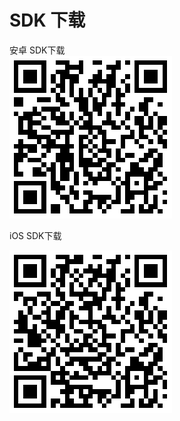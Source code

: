 # SDK 下载

   安卓 SDK下载                        
![Android-SDK-download.png](../../../../image/Real-Time-Communicat/Android-SDK-download.png)
   
  iOS SDK下载

![iOS-SDK-download.png](../../../../image/Real-Time-Communicat/iOS-SDK-download.png)
